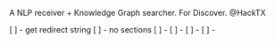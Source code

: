 A NLP receiver + Knowledge Graph searcher. For Discover. @HackTX

[ ] - get redirect string
[ ] - no sections 
[ ] - 
[ ] - 
[ ] - 
[ ] - 